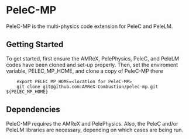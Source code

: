 # PeleC-MP

PeleC-MP is the multi-physics code extension for PeleC and PeleLM.

## Getting Started

To get started, first ensure the AMReX, PelePhysics, PeleC, and PeleLM codes have been cloned and set-up properly. Then, set the enviroment variable, PELEC_MP_HOME, and clone a copy of PeleC-MP there
```
    export PELEC_MP_HOME=<location for PeleC-MP>
    git clone git@github.com:AMReX-Combustion/pelec-mp.git ${PELEC_MP_HOME}
```

## Dependencies

PeleC-MP requires the AMReX and PelePhysics. Also, the PeleC and/or PeleLM libraries are necessary, depending on which cases are being run.
